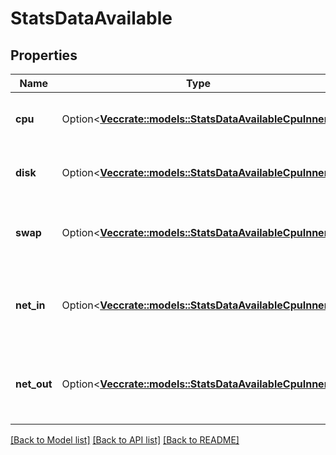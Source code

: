 # StatsDataAvailable

## Properties

Name | Type | Description | Notes
------------ | ------------- | ------------- | -------------
**cpu** | Option<[**Vec<crate::models::StatsDataAvailableCpuInner>**](StatsDataAvailable_cpu_inner.md)> | CPU usage stats from the last 24 hours. | [optional]
**disk** | Option<[**Vec<crate::models::StatsDataAvailableCpuInner>**](StatsDataAvailable_cpu_inner.md)> | Disk usage stats from the last 24 hours. | [optional]
**swap** | Option<[**Vec<crate::models::StatsDataAvailableCpuInner>**](StatsDataAvailable_cpu_inner.md)> | Swap usage stats from the last 24 hours. | [optional]
**net_in** | Option<[**Vec<crate::models::StatsDataAvailableCpuInner>**](StatsDataAvailable_cpu_inner.md)> | Inbound network traffic stats from the last 24 hours. | [optional]
**net_out** | Option<[**Vec<crate::models::StatsDataAvailableCpuInner>**](StatsDataAvailable_cpu_inner.md)> | Outbound network traffic stats from the last 24 hours. | [optional]

[[Back to Model list]](../README.md#documentation-for-models) [[Back to API list]](../README.md#documentation-for-api-endpoints) [[Back to README]](../README.md)


